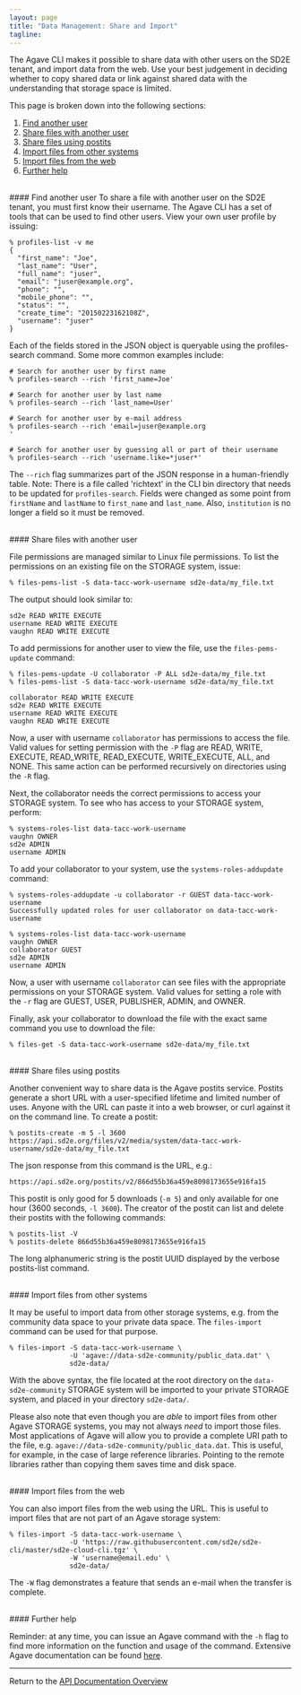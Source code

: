 ```yaml
---
layout: page
title: "Data Management: Share and Import"
tagline:
---
```


The Agave CLI makes it possible to share data with other users on the SD2E
tenant, and import data from the web. Use your best judgement in deciding
whether to copy shared data or link against shared data with the understanding
that storage space is limited.

This page is broken down into the following sections:

1. [Find another user](#find-another-user)
2. [Share files with another user](#share-files-with-another-user)
3. [Share files using postits](#share-files-using-postits)
4. [Import files from other systems](#import-files-from-other-systems)
5. [Import files from the web](#import-files-from-the-web)
6. [Further help](#further-help)


<br>
#### Find another user
To share a file with another user on the SD2E tenant, you must first know their
username. The Agave CLI has a set of tools that can be used to find other users.
View your own user profile by issuing:

```
% profiles-list -v me
{
  "first_name": "Joe",
  "last_name": "User",
  "full_name": "juser",
  "email": "juser@example.org",
  "phone": "",
  "mobile_phone": "",
  "status": "",
  "create_time": "20150223162108Z", 
  "username": "juser"
}
```

Each of the fields stored in the JSON object is queryable using the profiles-search
command. Some more common examples include:
```
# Search for another user by first name
% profiles-search --rich 'first_name=Joe'

# Search for another user by last name
% profiles-search --rich 'last_name=User'

# Search for another user by e-mail address
% profiles-search --rich 'email=juser@example.org
'

# Search for another user by guessing all or part of their username
% profiles-search --rich 'username.like=*juser*'
```

The `--rich` flag summarizes part of the JSON response in a human-friendly table.
Note: There is a file called 'richtext' in the CLI bin directory that needs to
be updated for `profiles-search`. Fields were changed as some point from `firstName`
and `lastName` to `first_name` and `last_name`. Also, `institution` is no longer
a field so it must be removed.

<br>
#### Share files with another user

File permissions are managed similar to Linux file permissions. To list the
permissions on an existing file on the STORAGE system, issue:
```
% files-pems-list -S data-tacc-work-username sd2e-data/my_file.txt
```

The output should look similar to:
```
sd2e READ WRITE EXECUTE
username READ WRITE EXECUTE
vaughn READ WRITE EXECUTE
```

To add permissions for another user to view the file, use the `files-pems-update`
command:
```
% files-pems-update -U collaborator -P ALL sd2e-data/my_file.txt
% files-pems-list -S data-tacc-work-username sd2e-data/my_file.txt

collaborator READ WRITE EXECUTE
sd2e READ WRITE EXECUTE
username READ WRITE EXECUTE
vaughn READ WRITE EXECUTE
```

Now, a user with username `collaborator` has permissions to access the file.
Valid values for setting permission with the `-P` flag are READ, WRITE, EXECUTE,
READ_WRITE, READ_EXECUTE, WRITE_EXECUTE, ALL, and NONE. This same action can be
performed recursively on directories using the `-R` flag.

Next, the collaborator needs the correct permissions to access your STORAGE
system. To see who has access to your STORAGE system, perform:
```
% systems-roles-list data-tacc-work-username
vaughn OWNER
sd2e ADMIN
username ADMIN
```

To add your collaborator to your system, use the `systems-roles-addupdate` command:
```
% systems-roles-addupdate -u collaborator -r GUEST data-tacc-work-username 
Successfully updated roles for user collaborator on data-tacc-work-username

% systems-roles-list data-tacc-work-username
vaughn OWNER
collaborator GUEST
sd2e ADMIN
username ADMIN
```

Now, a user with username `collaborator` can see files with the appropriate
permissions on your STORAGE system. Valid values for setting a role with the `-r` 
flag are GUEST, USER, PUBLISHER, ADMIN, and OWNER.

Finally, ask your collaborator to download the file with the exact same command
you use to download the file:
```
% files-get -S data-tacc-work-username sd2e-data/my_file.txt
```


<br>
#### Share files using postits

Another convenient way to share data is the Agave postits service. Postits
generate a short URL with a user-specified lifetime and limited number of uses.
Anyone with the URL can paste it into a web browser, or curl against it on the
command line. To create a postit: 
```
% postits-create -m 5 -l 3600 https://api.sd2e.org/files/v2/media/system/data-tacc-work-username/sd2e-data/my_file.txt
```

The json response from this command is the URL, e.g.:

``` 
https://api.sd2e.org/postits/v2/866d55b36a459e8098173655e916fa15
```

This postit is only good for 5 downloads (`-m 5`) and only available for one hour (3600 seconds, `-l 3600`). The creator of the postit can list and delete their postits with the following commands:

```
% postits-list -V
% postits-delete 866d55b36a459e8098173655e916fa15
```

The long alphanumeric string is the postit UUID displayed by the verbose postits-list command.

<br>
#### Import files from other systems

It may be useful to import data from other storage systems, e.g. from the community
data space to your private data space. The `files-import` command can be used
for that purpose.

```
% files-import -S data-tacc-work-username \
               -U 'agave://data-sd2e-community/public_data.dat' \
               sd2e-data/
```

With the above syntax, the file located at the root directory on the
`data-sd2e-community` STORAGE system will be imported to your private STORAGE
system, and placed in your directory `sd2e-data/`.

Please also note that even though you are *able* to import files from other
Agave STORAGE systems, you may not always *need* to import those files. Most
applications of Agave will allow you to provide a complete URI path to the file,
e.g. `agave://data-sd2e-community/public_data.dat`. This is useful, for example,
in the case of large reference libraries. Pointing to the remote libraries
rather than copying them saves time and disk space.

<br>
#### Import files from the web

You can also import files from the web using the URL. This is useful
to import files that are not part of an Agave storage system:

```
% files-import -S data-tacc-work-username \
               -U 'https://raw.githubusercontent.com/sd2e/sd2e-cli/master/sd2e-cloud-cli.tgz' \
               -W 'username@email.edu' \
               sd2e-data/
```

The `-W` flag demonstrates a feature that sends an e-mail when the transfer is
complete.

<br>
#### Further help

Reminder: at any time, you can issue an Agave command with the `-h` flag to
find more information on the function and usage of the command. Extensive Agave
documentation can be found [here](http://developer.agaveapi.co/).


---
Return to the [API Documentation Overview](../index.md)
